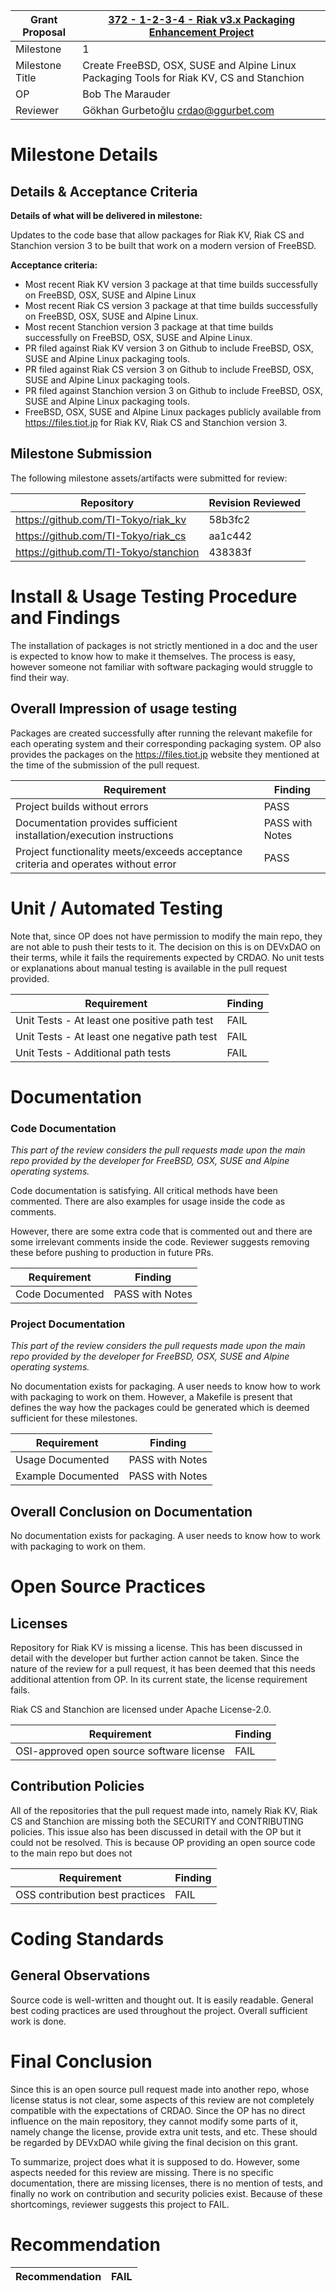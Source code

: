 Grant Proposal | [372 - 1-2-3-4 - Riak v3.x Packaging Enhancement Project](https://portal.devxdao.com/public-proposals/372)
------------ | -------------
Milestone | 1
Milestone Title | Create FreeBSD, OSX, SUSE and Alpine Linux Packaging Tools for Riak KV, CS and Stanchion
OP | Bob The Marauder
Reviewer | Gökhan Gurbetoğlu <crdao@ggurbet.com>


# Milestone Details

## Details & Acceptance Criteria

**Details of what will be delivered in milestone:**

Updates to the code base that allow packages for Riak KV, Riak CS and Stanchion version 3 to be built that work on a modern version of FreeBSD.

**Acceptance criteria:**

* Most recent Riak KV version 3 package at that time builds successfully on FreeBSD, OSX, SUSE and Alpine Linux
* Most recent Riak CS version 3 package at that time builds successfully on FreeBSD, OSX, SUSE and Alpine Linux.
* Most recent Stanchion version 3 package at that time builds successfully on FreeBSD, OSX, SUSE and Alpine Linux.
* PR filed against Riak KV version 3 on Github to include FreeBSD, OSX, SUSE and Alpine Linux packaging tools.
* PR filed against Riak CS version 3 on Github to include FreeBSD, OSX, SUSE and Alpine Linux packaging tools.
* PR filed against Stanchion version 3 on Github to include FreeBSD, OSX, SUSE and Alpine Linux packaging tools.
* FreeBSD, OSX, SUSE and Alpine Linux packages publicly available from https://files.tiot.jp for Riak KV, Riak CS and Stanchion version 3.

## Milestone Submission

The following milestone assets/artifacts were submitted for review:

Repository | Revision Reviewed
------------ | -------------
https://github.com/TI-Tokyo/riak_kv | 58b3fc2
https://github.com/TI-Tokyo/riak_cs | aa1c442
https://github.com/TI-Tokyo/stanchion | 438383f


# Install & Usage Testing Procedure and Findings

The installation of packages is not strictly mentioned in a doc and the user is expected to know how to make it themselves. The process is easy, however someone not familiar with software packaging would struggle to find their way.

## Overall Impression of usage testing

Packages are created successfully after running the relevant makefile for each operating system and their corresponding packaging system. OP also provides the packages on the https://files.tiot.jp website they mentioned at the time of the submission of the pull request.

Requirement | Finding
------------ | -------------
Project builds without errors | PASS
Documentation provides sufficient installation/execution instructions | PASS with Notes
Project functionality meets/exceeds acceptance criteria and operates without error | PASS


# Unit / Automated Testing

Note that, since OP does not have permission to modify the main repo, they are not able to push their tests to it. The decision on this is on DEVxDAO on their terms, while it fails the requirements expected by CRDAO. No unit tests or explanations about manual testing is available in the pull request provided.

Requirement | Finding
------------ | -------------
Unit Tests - At least one positive path test | FAIL
Unit Tests - At least one negative path test | FAIL
Unit Tests - Additional path tests | FAIL


# Documentation

### Code Documentation

*This part of the review considers the pull requests made upon the main repo provided by the developer for FreeBSD, OSX, SUSE and Alpine operating systems.*

Code documentation is satisfying. All critical methods have been commented. There are also examples for usage inside the code as comments.

However, there are some extra code that is commented out and there are some irrelevant comments inside the code. Reviewer suggests removing these before pushing to production in future PRs.

Requirement | Finding
------------ | -------------
Code Documented | PASS with Notes

### Project Documentation

*This part of the review considers the pull requests made upon the main repo provided by the developer for FreeBSD, OSX, SUSE and Alpine operating systems.*

No documentation exists for packaging. A user needs to know how to work with packaging to work on them. However, a Makefile is present that defines the way how the packages could be generated which is deemed sufficient for these milestones.

Requirement | Finding
------------ | -------------
Usage Documented | PASS with Notes
Example Documented | PASS with Notes

## Overall Conclusion on Documentation

No documentation exists for packaging. A user needs to know how to work with packaging to work on them.


# Open Source Practices

## Licenses

Repository for Riak KV is missing a license. This has been discussed in detail with the developer but further action cannot be taken. Since the nature of the review for a pull request, it has been deemed that this needs additional attention from OP. In its current state, the license requirement fails.

Riak CS and Stanchion are licensed under Apache License-2.0.

Requirement | Finding
------------ | -------------
OSI-approved open source software license | FAIL

## Contribution Policies

All of the repositories that the pull request made into, namely Riak KV, Riak CS and Stanchion are missing both the SECURITY and CONTRIBUTING policies. This issue also has been discussed in detail with the OP but it could not be resolved. This is because OP providing an open source code to the main repo but does not 

Requirement | Finding
------------ | -------------
OSS contribution best practices | FAIL


# Coding Standards

## General Observations

Source code is well-written and thought out. It is easily readable. General best coding practices are used throughout the project. Overall sufficient work is done.


# Final Conclusion

Since this is an open source pull request made into another repo, whose license status is not clear, some aspects of this review are not completely compatible with the expectations of CRDAO. Since the OP has no direct influence on the main repository, they cannot modify some parts of it, namely change the license, provide extra unit tests, and etc. These should be regarded by DEVxDAO while giving the final decision on this grant.

To summarize, project does what it is supposed to do. However, some aspects needed for this review are missing. There is no specific documentation, there are missing licenses, there is no mention of tests, and finally no work on contribution and security policies exist. Because of these shortcomings, reviewer suggests this project to FAIL.


# Recommendation

Recommendation | FAIL
------------ | -------------
